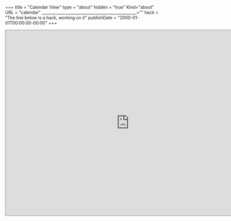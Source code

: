 +++
  title = "Calendar View"
  type = "about"
  hidden = "true"
  Kind="about"
  URL = "calendar"
  ________________________________________________=""
  hack = "The line below is a hack, working on it"
  publishDate = "2000-01-01T00:00:00-00:00"
+++

<iframe src="https://calendar.google.com/calendar/embed?height=600&amp;wkst=2&amp;bgcolor=%23ffffff&amp;ctz=America%2FLos_Angeles&amp;src=a2EwN2xjc2FucWhhbnJpa2ppMjZ2OXJibXNAZ3JvdXAuY2FsZW5kYXIuZ29vZ2xlLmNvbQ&amp;color=%23D50000&amp;mode=WEEK" style="border:solid 1px #777" width="800" height="600" frameborder="0" scrolling="no"></iframe>
